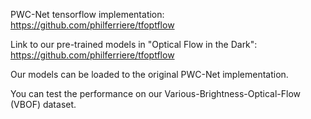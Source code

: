 PWC-Net tensorflow implementation: https://github.com/philferriere/tfoptflow

Link to our pre-trained models in "Optical Flow in the Dark": https://github.com/philferriere/tfoptflow

Our models can be loaded to the original PWC-Net implementation. 

You can test the performance on our Various-Brightness-Optical-Flow (VBOF) dataset.